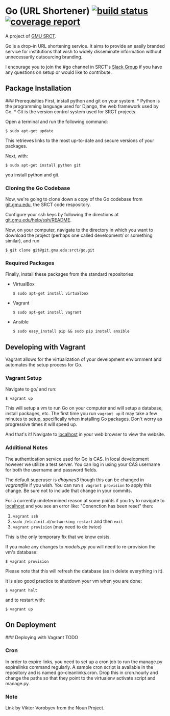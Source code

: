 # Go (URL Shortener) [![build status](https://git.gmu.edu/srct/go/badges/master/build.svg)](https://git.gmu.edu/srct/go/commits/master) [![coverage report](https://git.gmu.edu/srct/go/badges/master/coverage.svg)](https://git.gmu.edu/srct/go/commits/master)



A project of [GMU SRCT](http://srct.gmu.edu).

Go is a drop-in URL shortening service. It aims to provide an easily
branded service for institutions that wish to widely disseminate
information without unnecessarily outsourcing branding.

I encourage you to join the #go channel in SRCT's [Slack Group](http://srct.slack.com) if you have any questions on setup or would like to contribute.

## Package Installation
<legend></legend>
### Prerequisities
First, install python and git on your system.
* Python is the programming language used for Django, the web framework used by Go.
* Git is the version control system used for SRCT projects.

Open a terminal and run the following command:

`$ sudo apt-get update`

This retrieves links to the most up-to-date and secure versions of your packages.

Next, with:

`$ sudo apt-get install python git`

you install python and git.

### Cloning the Go Codebase
Now, we're going to clone down a copy of the Go codebase from [git.gmu.edu](http://git.gmu.edu/srct/go), the SRCT code respository.

Configure your ssh keys by following the directions at [git.gmu.edu/help/ssh/README](http://git.gmu.edu/help/ssh/README).

Now, on your computer, navigate to the directory in which you want to download the project (perhaps one called development/ or something similar), and run

`$ git clone git@git.gmu.edu:srct/go.git`


### Required Packages
Finally, install these packages from the standard repositories:
 - VirtualBox

    `$ sudo apt-get install virtualbox`
 - Vagrant

    `$ sudo apt-get install vagrant`
 - Ansible

    `$ sudo easy_install pip && sudo pip install ansible`

## Developing with Vagrant
<legend></legend>
Vagrant allows for the virtualization of your development enviornment and automates the setup process for Go.

### Vagrant Setup
Navigate to go/ and run:

`$ vagrant up`

This will setup a vm to run Go on your computer and will setup a database, install packages, etc. The first time you run `vagrant up` it may take a few minutes to setup, specifically when installing Go packages. Don't worry as progressive times it will speed up.

And that's it! Navigate to [localhost](http://127.0.0.1:8000) in your web browser to view the website.

### Additional Notes

The authentication service used for Go is CAS. In local development however we utilize a test server. You can log in using your CAS username for both the username and password fields.

 The default superuser is _dhaynes3_ though this can be changed in _vagrantfile_ if you wish. You can run `$ vagrant provision` to apply this change. Be sure not to include that change in your commits.

For a currently undetermined reason at some points if you try to navigate to [localhost](http://127.0.0.1:8000) and you see an error like: "Conenction has been reset" then:
1. `vagrant ssh`
2. `sudo /etc/init.d/networking restart` and then `exit`
3. `vagrant provision` (may need to do twice)

This is the only temporary fix that we know exists.

If you make any changes to _models.py_ you will need to re-provision the vm's database:

`$ vagrant provision`

Please note that this will refresh the database (as in delete everything in it).

It is also good practice to shutdown your vm when you are done:

`$ vagrant halt`

and to restart with:

`$ vagrant up`

## On Deployment
<legend></legend>
### Deploying with Vagrant
TODO

### Cron

In order to expire links, you need to set up a cron job to run the manage.py
expirelinks command regularly. A sample cron script is available in the
repository and is named go-cleanlinks.cron. Drop this in cron.hourly and
change the paths so that they point to the virtualenv activate script and
manage.py.


### Note
Link by Viktor Vorobyev from the Noun Project.
